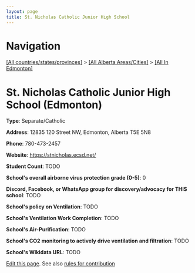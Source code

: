 ```yaml
---
layout: page
title: St. Nicholas Catholic Junior High School
---
```

# Navigation

[[All countries/states/provinces]](../../..) > [[All Alberta Areas/Cities]](../..) > [[All In Edmonton]](..)

# St. Nicholas Catholic Junior High School (Edmonton)

**Type**: Separate/Catholic

**Address**: 12835 120 Street NW, Edmonton, Alberta T5E 5N8

**Phone**: 780-473-2457

**Website**: <https://stnicholas.ecsd.net/>

**Student Count**: TODO

**School's overall airborne virus protection grade (0-5)**: 0

**Discord, Facebook, or WhatsApp group for discovery/advocacy for THIS school**: TODO

**School's policy on Ventilation**: TODO

**School's Ventilation Work Completion**: TODO

**School's Air-Purification**: TODO

**School's CO2 monitoring to actively drive ventilation and filtration**: TODO

**School's Wikidata URL**: TODO


[Edit this page](https://github.com/ventilate-schools/AB/edit/main/./Edmonton/St._Nicholas_Catholic_Junior_High_School.md). See also [rules for contribution](../../../contribution-rules/)